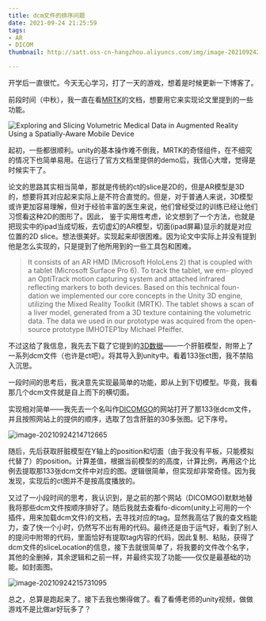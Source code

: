 ```yaml
---
title: dcm文件的排序问题
date: 2021-09-24 21:25:59
tags: 
- AR
- DICOM
thumbnail: http://satt.oss-cn-hangzhou.aliyuncs.com/img/image-20210924215731095.png

---
```


开学后一直很忙。今天无心学习，打了一天的游戏，想着是时候更新一下博客了。

前段时间（中秋），我一直在看[MRTK](https://docs.microsoft.com/zh-cn/windows/mixed-reality/mrtk-unity/?view=mrtkunity-2021-05)的文档，想要用它来实现论文里提到的一些功能。

![Exploring and Slicing Volumetric Medical Data in Augmented Reality
Using a Spatially-Aware Mobile Device](http://satt.oss-cn-hangzhou.aliyuncs.com/img/image-20210924213054565.png)

起初，一些都很顺利。unity的基本操作难不倒我，MRTK的奇怪组件，在不细究的情况下也简单易用。在运行了官方文档里提供的demo后，我信心大增，觉得是时候实干了。

论文的思路其实相当简单，那就是传统的ct的slice是2D的，但是AR模型是3D的，想要将其对应起来实际上是不符合直觉的。但是，对于普通人来说，3D模型或许更加容易理解，但对于经验丰富的医生来说，他们曾经受过的训练已经让他们习惯看这种2D的图形了。因此， 鉴于实用性考虑，论文想到了一个方法，也就是把现实中的ipad当成切板，去切虚幻的AR模型，切面(ipad屏幕)显示的就是对应位置的2D slice。想法很美好。实现起来却很困难。因为论文中实际上并没有提到他是怎么实现的，只是提到了他所用到的一些工具包和困难。

>It consists of an AR HMD (Microsoft HoloLens 2) that is coupled
>with a tablet (Microsoft Surface Pro 6). To track the tablet, we em-
>ployed an OptiTrack motion capturing system and attached infrared
>reflecting markers to both devices. Based on this technical foun-
>dation we implemented our core concepts in the Unity 3D engine,
>utilizing the Mixed Reality Toolkit (MRTK). The tablet shows a
>scan of a liver model, generated from a 3D texture containing the
>volumetric data. The data we used in our prototype was acquired
>from the open-source prototype IMHOTEP1by Michael Pfeiffer.

不过这给了我信息，我先去下载了它提到的[3D数据](http://imhotep-medical.org/downloads#Data)——一个肝脏模型，附带上了一系列dcm文件（也许是ct吧）。将其导入到unity中。看着133张ct图，我不禁陷入沉思。

一段时间的思考后，我决意先实现最简单的功能，即从上到下切模型。毕竟，我看那几个dcm文件就是自上而下的横切面。

实现相对简单——我先去一个名叫作[DICOMGO](https://www.dicomgo.com/#/studylist)的网站打开了那133张dcm文件，并且按照网站上的提供的顺序，选取了包含肝脏的30多张图。记下序号。

![image-20210924214712665](http://satt.oss-cn-hangzhou.aliyuncs.com/img/image-20210924214712665.png)

随后，先后获取肝脏模型在Y轴上的position和切面（由于我没有平板，只能模拟代替了）的position。计算差值，根据当前模型的的高度，计算比例，再用这个比例去提取那133张dcm文件中对应的图。逻辑很简单，但实现却非常奇怪。因为我发现，实现后的ct图并不是按高度播放的。

又过了一小段时间的思考，我认识到，是之前的那个网站（DICOMGO)默默地替我将那些dcm文件按顺序排好了。随后我就去查看fo-dicom(unity上可用的一个插件，用来加载dcm文件)的文档，去寻找对应的tag。显然我高估了我的查文档能力，查了快一个小时，仍然写不出有用的代码。最终还是由于运气好，看到了别人的提问中附带的代码，里面恰好有提取tag内容的代码，因此复制、粘贴，获得了dcm文件的sliceLocation的信息，接下去就很简单了，将我要的文件改个名字，其他的全删掉，其余逻辑和之前一样，并最终实现了功能——仅仅是最基础的功能。如封面图。

![image-20210924215731095](http://satt.oss-cn-hangzhou.aliyuncs.com/img/image-20210924215731095.png)

总之，总算是跑起来了。接下去我也懒得做了。看了看傅老师的unity视频，做做游戏不是比做ar好玩多了？
